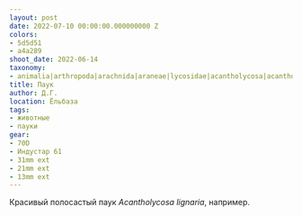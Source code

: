 ```yaml
---
layout: post
date: 2022-07-10 00:00:00.000000000 Z
colors:
- 5d5d51
- a4a289
shoot_date: 2022-06-14
taxonomy:
- animalia|arthropoda|arachnida|araneae|lycosidae|acantholycosa|acantholycosa lignaria
title: Паук
author: Д.Г.
location: Ёльбаза
tags:
- животные
- пауки
gear:
- 70D
- Индустар 61
- 31mm ext
- 21mm ext
- 13mm ext
---
```

Красивый полосастый паук _Acantholycosa lignaria_, например.

